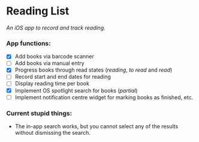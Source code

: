 # Reading List
_An iOS app to record and track reading._

### App functions:

- [x] Add books via barcode scanner
- [ ] Add books via manual entry
- [x] Progress books through read states (_reading_, _to read_ and  _read_)
- [ ] Record start and end dates for reading
- [ ] Display reading time per book
- [x] Implement OS spotlight search for books (_partial_)
- [ ] Implement notification centre widget for marking books as finished, etc.

### Current stupid things:

- The in-app search works, but you cannot select any of the results without dismissing the search.

